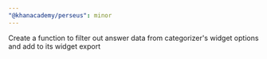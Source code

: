 ```yaml
---
"@khanacademy/perseus": minor
---
```


Create a function to filter out answer data from categorizer's widget options and add to its widget export
